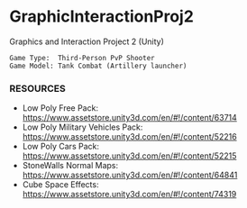 # GraphicInteractionProj2 
Graphics and Interaction Project 2 (Unity)
```
Game Type:  Third-Person PvP Shooter
Game Model: Tank Combat (Artillery launcher)
```

### RESOURCES

* Low Poly Free Pack: https://www.assetstore.unity3d.com/en/#!/content/63714
* Low Poly Military Vehicles Pack: https://www.assetstore.unity3d.com/en/#!/content/52216
* Low Poly Cars Pack: https://www.assetstore.unity3d.com/en/#!/content/52215
* StoneWalls Normal Maps: https://www.assetstore.unity3d.com/en/#!/content/64841
* Cube Space Effects: https://www.assetstore.unity3d.com/en/#!/content/74319

